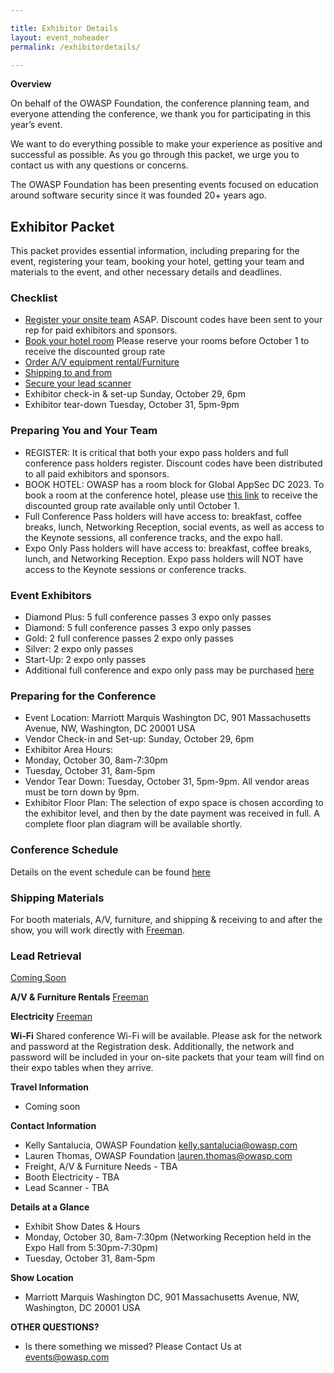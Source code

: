 ```yaml
---

title: Exhibitor Details
layout: event_noheader
permalink: /exhibitordetails/

---
```

**Overview**

On behalf of the OWASP Foundation, the conference planning team, and everyone attending the conference, we thank you for participating in this year’s event.

We want to do everything possible to make your experience as positive and successful as possible. As you go through this packet, we urge you to contact us with any questions or concerns.

The OWASP Foundation has been presenting events focused on education around software security since it was founded 20+ years ago.

## Exhibitor Packet

This packet provides essential information, including preparing for the event, registering your team, booking your hotel, getting your team and materials to the event, and other necessary details and deadlines.

### Checklist

+ [Register your onsite team](https://www.eventbrite.com/e/owasp-global-appsec-washington-dc-2023-tickets-519195877847) ASAP. Discount codes have been sent to your rep for paid exhibitors and sponsors.
+ [Book your hotel room](https://book.passkey.com/event/50528867/owner/10764415/home) Please reserve your rooms before October 1 to receive the discounted group rate
+ [Order A/V equipment rental/Furniture](TBA)
+ [Shipping to and from](TBA) 
+ [Secure your lead scanner](TBA) 
+ Exhibitor check-in & set-up Sunday, October 29, 6pm
+ Exhibitor tear-down Tuesday, October 31, 5pm-9pm

### Preparing You and Your Team

+ REGISTER: It is critical that both your expo pass holders and full conference pass holders register. Discount codes have been distributed to all paid exhibitors and sponsors.
+ BOOK HOTEL: OWASP has a room block for Global AppSec DC 2023. To book a room at the conference hotel, please use [this link](https://book.passkey.com/event/50528867/owner/10764415/home) to receive the discounted group rate available only until October 1. 
+ Full Conference Pass holders will have access to: breakfast, coffee breaks, lunch, Networking Reception, social events, as well as access to the Keynote sessions, all conference tracks, and the expo hall. 
+ Expo Only Pass holders will have access to: breakfast, coffee breaks, lunch, and Networking Reception. Expo pass holders will NOT have  access to the Keynote sessions or conference tracks.

### Event Exhibitors

+ Diamond Plus: 5 full conference passes 3 expo only passes
+ Diamond:  5 full conference passes 3 expo only passes
+ Gold: 2 full conference passes 2 expo only passes
+ Silver: 2 expo only passes
+ Start-Up: 2 expo only passes
+ Additional full conference and expo only pass may be purchased [here](https://www.eventbrite.com/e/owasp-global-appsec-washington-dc-2023-tickets-519195877847)

### Preparing for the Conference

+ Event Location: Marriott Marquis Washington DC, 901 Massachusetts Avenue, NW, Washington, DC 20001 USA
+ Vendor Check-in and Set-up: Sunday, October 29, 6pm
+ Exhibitor Area Hours:
+ Monday, October 30, 8am-7:30pm
+ Tuesday, October 31, 8am-5pm
+ Vendor Tear Down: Tuesday, October 31, 5pm-9pm. All vendor areas must be torn down by 9pm.
+ Exhibitor Floor Plan: The selection of expo space is chosen according to the exhibitor level, and then by the date payment was received in full. A complete floor plan diagram will be available shortly. 

### Conference Schedule

Details on the event schedule can be found [here](https://owasp2023globalappsecwashin.sched.com/)

### Shipping Materials

For booth materials, A/V, furniture, and shipping & receiving to and after the show, you will work directly with [Freeman](TBA).

### Lead Retrieval
[Coming Soon](TBA)

**A/V & Furniture Rentals** 
[Freeman](TBA)

**Electricity** 
[Freeman](TBA)

**Wi-Fi**
Shared conference Wi-Fi will be available. Please ask for the network and password at the Registration desk. Additionally, the network and password will be included in your on-site packets that your team will find on their expo tables when they arrive.

**Travel Information**

+ Coming soon

**Contact Information**

+ Kelly Santalucia, OWASP Foundation [kelly.santalucia@owasp.com](mailto:kelly.santalucia@owasp.com)
+ Lauren Thomas, OWASP Foundation [lauren.thomas@owasp.com](mailto:lauren.thomas@owasp.com)
+ Freight, A/V & Furniture Needs - TBA
+ Booth Electricity - TBA
+ Lead Scanner - TBA

**Details at a Glance**

+ Exhibit Show Dates & Hours
+ Monday, October 30, 8am-7:30pm (Networking Reception held in the Expo Hall from 5:30pm-7:30pm)
+ Tuesday, October 31, 8am-5pm 

**Show Location**

+ Marriott Marquis Washington DC, 901 Massachusetts Avenue, NW, Washington, DC 20001 USA

**OTHER QUESTIONS?** 

+ Is there something we missed? Please Contact Us at [events@owasp.com](mailto:events@owasp.com)

